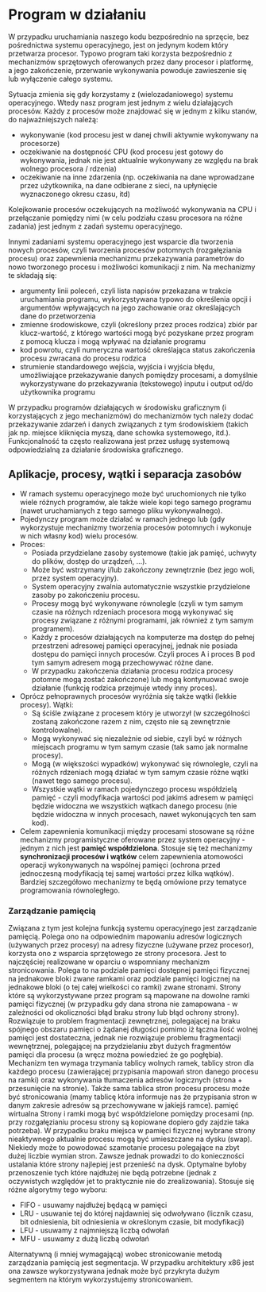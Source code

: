 <!--
SPDX-FileCopyrightText: Robert Ryszard Paciorek <rrp@opcode.eu.org>
SPDX-License-Identifier: MIT

editing note: NEW
-->

Program w działaniu
===================

W przypadku uruchamiania naszego kodu bezpośrednio na sprzęcie, bez pośrednictwa systemu operacyjnego, jest on jedynym kodem który przetwarza procesor. Typowo program taki korzysta bezpośrednio z mechanizmów sprzętowych oferowanych przez dany procesor i platformę, a jego zakończenie, przerwanie wykonywania powoduje zawieszenie się lub wyłączenie całego systemu.

Sytuacja zmienia się gdy korzystamy z (wielozadaniowego) systemu operacyjnego. Wtedy nasz program jest jednym z wielu działających procesów. Każdy z procesów może znajdować się w jednym z kilku stanów, do najważniejszych należą:

* wykonywanie (kod procesu jest w danej chwili aktywnie wykonywany na procesorze)
* oczekiwanie na dostępność CPU (kod procesu jest gotowy do wykonywania, jednak nie jest aktualnie wykonywany ze względu na brak wolnego procesora / rdzenia)
* oczekiwanie na inne zdarzenia (np. oczekiwania na dane wprowadzane przez użytkownika, na dane odbierane z sieci, na upłynięcie wyznaczonego okresu czasu, itd)

Kolejkowanie procesów oczekujących na możliwość wykonywania na CPU i przełączanie pomiędzy nimi (w celu podziału czasu procesora na różne zadania) jest jednym z zadań systemu operacyjnego.

Innymi zadaniami systemu operacyjnego jest wsparcie dla tworzenia nowych procesów, czyli tworzenia procesów potomnych (rozgałęziania procesu) oraz zapewnienia mechanizmu przekazywania parametrów do nowo tworzonego procesu i możliwości komunikacji z nim. Na mechanizmy te składają się:

* argumenty linii poleceń, czyli lista napisów przekazana w trakcie uruchamiania programu, wykorzystywana typowo do określenia opcji i argumentów wpływających na jego zachowanie oraz określających dane do przetworzenia
* zmienne środowiskowe, czyli (określony przez proces rodzica) zbiór par klucz-wartość, z którego wartości mogą być pozyskane przez program z pomocą klucza i mogą wpływać na działanie programu
* kod powrotu, czyli numeryczna wartość określająca status zakończenia procesu zwracana do procesu rodzica
* strumienie standardowego wejścia, wyjścia i wyjścia błędu, umożliwiające przekazywanie danych pomiędzy procesami, a domyślnie wykorzystywane do przekazywania (tekstowego) inputu i output od/do użytkownika programu

W przypadku programów działających w środowisku graficznym (i korzystających z jego mechanizmów) do mechanizmów tych należy dodać przekazywanie zdarzeń i danych związanych z tym środowiskiem (takich jak np. miejsce kliknięcia myszą, dane schowka systemowego, itd.). Funkcjonalność ta często realizowana jest przez usługę systemową odpowiedzialną za działanie środowiska graficznego.


Aplikacje, procesy, wątki i separacja zasobów
---------------------------------------------

* W ramach systemu operacyjnego może być uruchomionych nie tylko wiele różnych programów, ale także wiele kopi tego samego programu (nawet uruchamianych z tego samego pliku wykonywalnego).
* Pojedynczy program może działać w ramach jednego lub (gdy wykorzystuje mechanizmy tworzenia procesów potomnych i wykonuje w nich własny kod) wielu procesów.
* Proces:
	* Posiada przydzielane zasoby systemowe (takie jak pamięć, uchwyty do plików, dostęp do urządzeń, ...).
	* Może być wstrzymany i/lub zakończony zewnętrznie (bez jego woli, przez system operacyjny).
	* System operacyjny zwalnia automatycznie wszystkie przydzielone zasoby po zakończeniu procesu.
	* Procesy mogą być wykonywane równolegle (czyli w tym samym czasie na różnych rdzeniach procesora mogą wykonywać się procesy związane z różnymi programami, jak również z tym samym programem).
	* Każdy z procesów działających na komputerze ma dostęp do pełnej przestrzeni adresowej pamięci operacyjnej, jednak nie posiada dostępu do pamięci innych procesów. Czyli proces A i proces B pod tym samym adresem mogą przechowywać różne dane.
	* W przypadku zakończenia działania procesu rodzica procesy potomne mogą zostać zakończone) lub mogą kontynuować swoje działanie (funkcję rodzica przejmuje wtedy inny proces).
* Oprócz pełnoprawnych procesów wyróżnia się także wątki (lekkie procesy). Wątki:
	* Są ściśle związane z procesem który je utworzył (w szczególności zostaną zakończone razem z nim, często nie są zewnętrznie kontrolowalne).
	* Mogą wykonywać się niezależnie od siebie, czyli być w różnych miejscach programu w tym samym czasie (tak samo jak normalne procesy).
	* Mogą (w większości wypadków) wykonywać się równolegle, czyli na różnych rdzeniach mogą działać w tym samym czasie różne wątki (nawet tego samego procesu).
	* Wszystkie wątki w ramach pojedynczego procesu współdzielą pamięć - czyli modyfikacja wartości pod jakimś adresem w pamięci będzie widoczna we wszystkich wątkach danego procesu (nie będzie widoczna w innych procesach, nawet wykonujących ten sam kod).
* Celem zapewnienia komunikacji między procesami stosowane są różne mechanizmy programistyczne oferowane przez system operacyjny - jednym z nich jest **pamięć współdzielona**. Stosuje się też mechanizmy **synchronizacji procesów i wątków** celem zapewnienia atomowości operacji wykonywanych na wspólnej pamięci (ochrona przed jednoczesną modyfikacją tej samej wartości przez kilka wątków). Bardziej szczegółowo mechanizmy te będą omówione przy tematyce programowania równoległego.

### Zarządzanie pamięcią

Związana z tym jest kolejna funkcją systemu operacyjnego jest zarządzanie pamięcią. Polega ono na odpowiednim mapowaniu adresów logicznych (używanych przez procesy) na adresy fizyczne (używane przez procesor), korzysta ono z wsparcia sprzętowego ze strony procesora. Jest to najczęściej realizowane w oparciu o wspomniany mechanizm stronicowania. Polega to na podziale pamięci dostępnej pamięci fizycznej na jednakowe bloki zwane ramkami oraz podziale pamięci logicznej na jednakowe bloki (o tej całej wielkości co ramki) zwane stronami. Strony które są wykorzystywane przez program są mapowane na dowolne ramki pamięci fizycznej (w przypadku gdy dana strona nie zamapowana - w zależności od okoliczności błąd braku strony lub błąd ochrony strony). Rozwiązuje to problem fragmentacji zewnętrznej, polegającej na braku spójnego obszaru pamięci o żądanej długości pomimo iż łączna ilość wolnej pamięci jest dostateczna, jednak nie rozwiązuje problemu fragmentacji wewnętrznej, polegającej na przydzielaniu zbyt dużych fragmentów pamięci dla procesu (a wręcz można powiedzieć że go pogłębia). Mechanizm ten wymaga trzymania tablicy wolnych ramek, tablicy stron dla każdego procesu (zawierającej przypisania mapowań stron danego procesu na ramki) oraz wykonywania tłumaczenia adresów logicznych (strona + przesunięcie na stronie). Także sama tablica stron procesu procesu może być stronicowania (mamy tablicę która informuje nas że przypisania stron w danym zakresie adresów są przechowywane w jakiejś ramce).
pamięć wirtualna
Strony i ramki mogą być współdzielone pomiędzy procesami (np. przy rozgałęzianiu procesu strony są kopiowane dopiero gdy zajdzie taka potrzeba). W przypadku braku miejsca w pamięci fizycznej wybrane strony nieaktywnego aktualnie procesu mogą być umieszczane na dysku (swap). Niekiedy może to powodować szamotanie procesu polegające na zbyt dużej liczbie wymian stron. Zawsze jednak prowadzi to do konieczności ustalania które strony najlepiej jest przenieść na dysk. Optymalne byłoby przenoszenie tych które najdłużej nie będą potrzebne (jednak z oczywistych względów jet to praktycznie nie do zrealizowania). Stosuje się różne algorytmy tego wyboru:

* FIFO - usuwamy najdłużej będącą w pamięci
* LRU - usuwanie tej do której najdawniej się odwoływano (licznik czasu, bit odniesienia, bit odniesienia w określonym czasie, bit modyfikacji)
* LFU - usuwamy z najmniejszą liczbą odwołań
* MFU - usuwamy z dużą liczbą odwołań

Alternatywną (i mniej wymagającą) wobec stronicowanie metodą zarządzania pamięcią jest segmentacja. W przypadku architektury x86 jest ona zawsze wykorzystywana jednak może być przykryta dużym segmentem na którym wykorzystujemy stronicowaniem.
